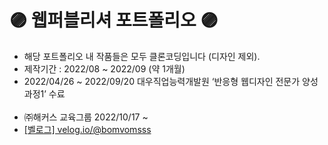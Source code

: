# 🟣 웹퍼블리셔 포트폴리오 🟣

- 해당 포트폴리오 내 작품들은 모두 클론코딩입니다 (디자인 제외).
- 제작기간 : 2022/08 ~ 2022/09 (약 1개월)
- 2022/04/26 ~ 2022/09/20 대우직업능력개발원 ‘반응형 웹디자인 전문가 양성과정1’ 수료
  <br/><br/>
- ㈜해커스 교육그룹 2022/10/17 ~ 
- [[벨로그] velog.io/@bomvomsss](velog.io/@bomvomsss)